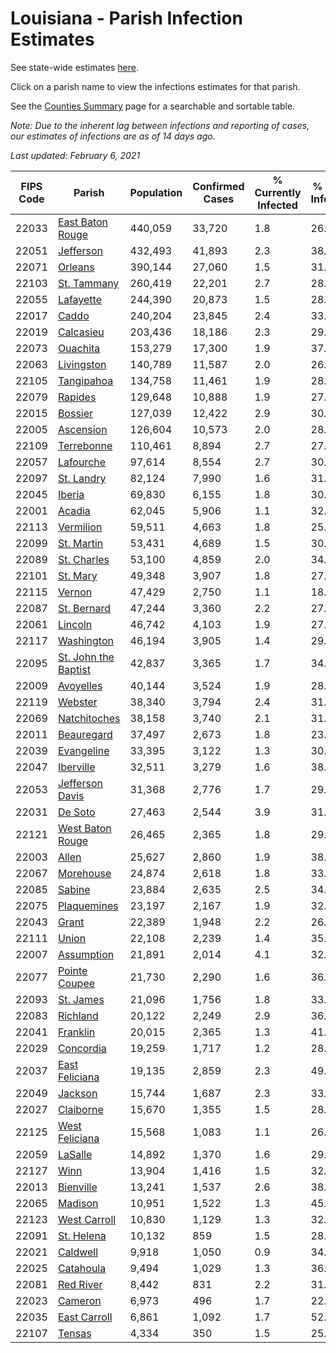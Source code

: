 # Louisiana - Parish Infection Estimates

See state-wide estimates [here](/infections/us-la).

Click on a parish name to view the infections estimates for that parish.

See the [Counties Summary](/infections/summary-counties) page for a searchable and sortable table.

*Note: Due to the inherent lag between infections and reporting of cases, our estimates of infections are as of 14 days ago.*

*Last updated: February 6, 2021*

|   FIPS Code |                                       Parish |   Population |   Confirmed Cases |   % Currently Infected |   % Total Infected |
|-------------|----------------------------------------------|--------------|-------------------|------------------------|--------------------|
|       22033 |         [East Baton Rouge](east-baton-rouge) |      440,059 |            33,720 |                    1.8 |               26.4 |
|       22051 |                       [Jefferson](jefferson) |      432,493 |            41,893 |                    2.3 |               38.5 |
|       22071 |                           [Orleans](orleans) |      390,144 |            27,060 |                    1.5 |               31.6 |
|       22103 |                   [St. Tammany](st.-tammany) |      260,419 |            22,201 |                    2.7 |               28.6 |
|       22055 |                       [Lafayette](lafayette) |      244,390 |            20,873 |                    1.5 |               28.3 |
|       22017 |                               [Caddo](caddo) |      240,204 |            23,845 |                    2.4 |               33.6 |
|       22019 |                       [Calcasieu](calcasieu) |      203,436 |            18,186 |                    2.3 |               29.6 |
|       22073 |                         [Ouachita](ouachita) |      153,279 |            17,300 |                    1.9 |               37.5 |
|       22063 |                     [Livingston](livingston) |      140,789 |            11,587 |                    2.0 |               26.1 |
|       22105 |                     [Tangipahoa](tangipahoa) |      134,758 |            11,461 |                    1.9 |               28.5 |
|       22079 |                           [Rapides](rapides) |      129,648 |            10,888 |                    1.9 |               27.5 |
|       22015 |                           [Bossier](bossier) |      127,039 |            12,422 |                    2.9 |               30.1 |
|       22005 |                       [Ascension](ascension) |      126,604 |            10,573 |                    2.0 |               28.2 |
|       22109 |                     [Terrebonne](terrebonne) |      110,461 |             8,894 |                    2.7 |               27.4 |
|       22057 |                       [Lafourche](lafourche) |       97,614 |             8,554 |                    2.7 |               30.8 |
|       22097 |                     [St. Landry](st.-landry) |       82,124 |             7,990 |                    1.6 |               31.8 |
|       22045 |                             [Iberia](iberia) |       69,830 |             6,155 |                    1.8 |               30.3 |
|       22001 |                             [Acadia](acadia) |       62,045 |             5,906 |                    1.1 |               32.3 |
|       22113 |                       [Vermilion](vermilion) |       59,511 |             4,663 |                    1.8 |               25.2 |
|       22099 |                     [St. Martin](st.-martin) |       53,431 |             4,689 |                    1.5 |               30.1 |
|       22089 |                   [St. Charles](st.-charles) |       53,100 |             4,859 |                    2.0 |               34.2 |
|       22101 |                         [St. Mary](st.-mary) |       49,348 |             3,907 |                    1.8 |               27.6 |
|       22115 |                             [Vernon](vernon) |       47,429 |             2,750 |                    1.1 |               18.4 |
|       22087 |                   [St. Bernard](st.-bernard) |       47,244 |             3,360 |                    2.2 |               27.6 |
|       22061 |                           [Lincoln](lincoln) |       46,742 |             4,103 |                    1.9 |               27.4 |
|       22117 |                     [Washington](washington) |       46,194 |             3,905 |                    1.4 |               29.5 |
|       22095 | [St. John the Baptist](st.-john-the-baptist) |       42,837 |             3,365 |                    1.7 |               34.6 |
|       22009 |                       [Avoyelles](avoyelles) |       40,144 |             3,524 |                    1.9 |               28.5 |
|       22119 |                           [Webster](webster) |       38,340 |             3,794 |                    2.4 |               31.6 |
|       22069 |                 [Natchitoches](natchitoches) |       38,158 |             3,740 |                    2.1 |               31.0 |
|       22011 |                     [Beauregard](beauregard) |       37,497 |             2,673 |                    1.8 |               23.0 |
|       22039 |                     [Evangeline](evangeline) |       33,395 |             3,122 |                    1.3 |               30.3 |
|       22047 |                       [Iberville](iberville) |       32,511 |             3,279 |                    1.6 |               38.9 |
|       22053 |           [Jefferson Davis](jefferson-davis) |       31,368 |             2,776 |                    1.7 |               29.3 |
|       22031 |                           [De Soto](de-soto) |       27,463 |             2,544 |                    3.9 |               31.7 |
|       22121 |         [West Baton Rouge](west-baton-rouge) |       26,465 |             2,365 |                    1.8 |               29.9 |
|       22003 |                               [Allen](allen) |       25,627 |             2,860 |                    1.9 |               38.2 |
|       22067 |                       [Morehouse](morehouse) |       24,874 |             2,618 |                    1.8 |               33.2 |
|       22085 |                             [Sabine](sabine) |       23,884 |             2,635 |                    2.5 |               34.3 |
|       22075 |                   [Plaquemines](plaquemines) |       23,197 |             2,167 |                    1.9 |               32.6 |
|       22043 |                               [Grant](grant) |       22,389 |             1,948 |                    2.2 |               26.6 |
|       22111 |                               [Union](union) |       22,108 |             2,239 |                    1.4 |               35.0 |
|       22007 |                     [Assumption](assumption) |       21,891 |             2,014 |                    4.1 |               32.5 |
|       22077 |               [Pointe Coupee](pointe-coupee) |       21,730 |             2,290 |                    1.6 |               36.0 |
|       22093 |                       [St. James](st.-james) |       21,096 |             1,756 |                    1.8 |               33.0 |
|       22083 |                         [Richland](richland) |       20,122 |             2,249 |                    2.9 |               36.4 |
|       22041 |                         [Franklin](franklin) |       20,015 |             2,365 |                    1.3 |               41.4 |
|       22029 |                       [Concordia](concordia) |       19,259 |             1,717 |                    1.2 |               28.3 |
|       22037 |             [East Feliciana](east-feliciana) |       19,135 |             2,859 |                    2.3 |               49.4 |
|       22049 |                           [Jackson](jackson) |       15,744 |             1,687 |                    2.3 |               33.6 |
|       22027 |                       [Claiborne](claiborne) |       15,670 |             1,355 |                    1.5 |               28.5 |
|       22125 |             [West Feliciana](west-feliciana) |       15,568 |             1,083 |                    1.1 |               26.2 |
|       22059 |                           [LaSalle](lasalle) |       14,892 |             1,370 |                    1.6 |               29.0 |
|       22127 |                                 [Winn](winn) |       13,904 |             1,416 |                    1.5 |               32.9 |
|       22013 |                       [Bienville](bienville) |       13,241 |             1,537 |                    2.6 |               38.3 |
|       22065 |                           [Madison](madison) |       10,951 |             1,522 |                    1.3 |               45.9 |
|       22123 |                 [West Carroll](west-carroll) |       10,830 |             1,129 |                    1.3 |               32.8 |
|       22091 |                     [St. Helena](st.-helena) |       10,132 |               859 |                    1.5 |               28.3 |
|       22021 |                         [Caldwell](caldwell) |        9,918 |             1,050 |                    0.9 |               34.2 |
|       22025 |                       [Catahoula](catahoula) |        9,494 |             1,029 |                    1.3 |               36.3 |
|       22081 |                       [Red River](red-river) |        8,442 |               831 |                    2.2 |               31.6 |
|       22023 |                           [Cameron](cameron) |        6,973 |               496 |                    1.7 |               22.8 |
|       22035 |                 [East Carroll](east-carroll) |        6,861 |             1,092 |                    1.7 |               52.9 |
|       22107 |                             [Tensas](tensas) |        4,334 |               350 |                    1.5 |               25.3 |